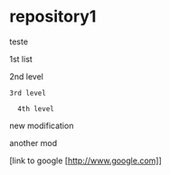 # repository1

teste

1st list

  2nd level

    3rd level 

      4th level

new modification

another mod

[link to google [http://www.google.com]]
